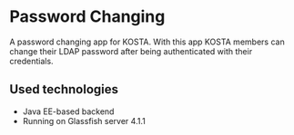 # Password Changing
A password changing app for KOSTA. With this app KOSTA members can change their LDAP password after being authenticated with their credentials.

## Used technologies
- Java EE-based backend
- Running on Glassfish server 4.1.1
